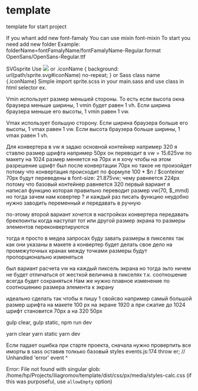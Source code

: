 # template
template for start project

If you whant add new font-famaly 
You can use mixin font-mixin
To start you need add new folder
Example: 
folderName=fontFamalyName/fontFamalyName-Regular.format
OpenSans/OpenSans-Regular.ttf

SVGsprite 
Use 
<img src="path/sprite.svg#iconName">
or
.iconName {
    background: url(path/sprite.svg#iconName) no-repeat; 
}
or
Sass class name {.iconName}
Simple import sprite.scss in your main.sass and use class in html selector
ex.
<img class="iconName">



Vmin использует размер меньшей стороны. То есть если высота окна браузера меньше ширины, 1 vmin будет равен 1 vh. Если ширина браузера меньше его высоты, 1 vmin равен 1 vw.

Vmax использует большую сторону. Если ширина браузера больше его высоты, 1 vmax равен 1 vw. Если высота браузера больше ширины, 1 vmax равен 1 vh.

Для конвертера в vw 
я задаю основной контейнер например 320 
я ставлю размер шрифта например 50px он переводит в vw = 15.625vw
по макету на 1024 размер меняется на 70px и я хочу чтобы на этом разрешение шрифт был после конвертации 70px 
но такое не произойдет потому что конвертация происходит по формуле 100 * $n / $conteiner
70px будут переведены в     font-size: 21.875vw; чему равняется 224px
потому что базовый контейнер равняется 320
первый вариант я написал функцию которая правильно переводит размер vw(70, $_mmd)
но тогда зачем нам ковертер ? 
и каждый раз писать функцию неудобно нужно заводить переменный и передавать в ручную 

по-этому второй вариант 
хочется в настройках конвертера передавать брекпоинты когда наступат тот или другой размер экрана то размеры элементов переконвертируются 

тогда я просто в медеа запросах буду завать размеры в пикселях так как они указаны в макете 
а конвертер будет делать свое дело
на промежуточных кранах между точками размеры будут пропорционально изменяться

был вариант расчета vw на каждый пиксель экрана но тогда эьто ничем не будет отличаться от жесткой величина в пикселях т.к. соотношение всегда будет сохраняться 
Нам же нужно плавное изменение по соотношению размера элемента к экрану 

идеально сделать так чтобы я пишу 1 свойсво например самый большой размер шрифта на макете 100 px на экране 1920
а при сжатие до 1024 шрифт становится 70px 
а на 320 50px


gulp clear, 
gulp static, 
npm run dev

yarn clear
yarn static
yarn dev


Если падает ошибка при старте проекта, сначала нужно проверпить все иморты в sass оставив толкько базовый styles
events.js:174
      throw er; // Unhandled 'error' event
      ^

Error: File not found with singular glob: /home/hp/Projects/iliagromov/template/dist/css/px/media/styles-calc.css (if this was purposeful, use `allowEmpty` option)